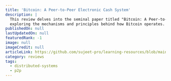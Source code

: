 ```yaml
---
title: 'Bitcoin: A Peer-to-Peer Electronic Cash System'
description: |
  This review delves into the seminal paper titled "Bitcoin: A Peer-to-Peer Electronic Cash System," 
  exploring the mechanisms and principles behind how Bitcoin operates.
publishedOn: null
lastUpdatedOn: null
featuredRank: -1
image: null
imageCredit: null
articleLink: https://github.com/sujeet-pro/learning-resources/blob/main/reviews/bitcoin.pdf
category: reviews
tags:
  - distributed-systems
  - p2p
---
```

